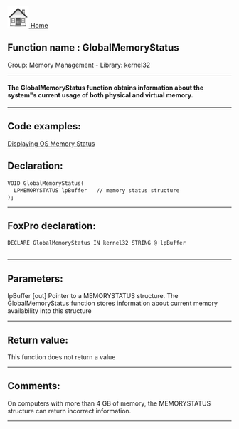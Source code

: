 [<img src="../../images/home.png"> Home ](https://github.com/VFPX/Win32API)  

## Function name : GlobalMemoryStatus
Group: Memory Management - Library: kernel32    
***  


#### The GlobalMemoryStatus function obtains information about the system"s current usage of both physical and virtual memory.

***  


## Code examples:
[Displaying OS Memory Status](../../samples/sample_020.md)  

## Declaration:
```foxpro  
VOID GlobalMemoryStatus(
  LPMEMORYSTATUS lpBuffer   // memory status structure
);  
```  
***  


## FoxPro declaration:
```foxpro  
DECLARE GlobalMemoryStatus IN kernel32 STRING @ lpBuffer
  
```  
***  


## Parameters:
lpBuffer 
[out] Pointer to a MEMORYSTATUS structure. The GlobalMemoryStatus function stores information about current memory availability into this structure  
***  


## Return value:
This function does not return a value  
***  


## Comments:
On computers with more than 4 GB of memory, the MEMORYSTATUS structure can return incorrect information.  
  
***  

